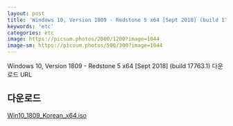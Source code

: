 ```yaml
---
layout: post
title: 'Windows 10, Version 1809 - Redstone 5 x64 [Sept 2018] (build 17763.1) 다운로드'
keywords: 'etc'
categories: etc
image: https://picsum.photos/2000/1200?image=1044
image-sm: https://picsum.photos/500/300?image=1044
---
```


Windows 10, Version 1809 - Redstone 5 x64 [Sept 2018] (build 17763.1) 다운로드 URL

## 다운로드

[Win10_1809_Korean_x64.iso](https://software-download.microsoft.com/sg/Win10_1809_Korean_x64.iso?t=1f6a68f5-c258-4daf-b9f5-02c85aeffb0e&e=1556788333&h=788ad1a52c491f83b159a364a0f981e1)
